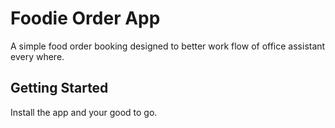 # Foodie Order App

A simple food order booking designed to better work flow of office assistant every where.

## Getting Started

Install the app and your good to go.